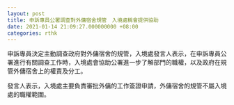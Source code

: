 ```yaml
---
layout: post
title: 申訴專員公署調查對外傭宿舍規管　入境處稱會提供協助
date: 2021-01-14 21:09:27.000000000 +08:00
categories: rthk
---
```


申訴專員決定主動調查政府對外傭宿舍的規管，入境處發言人表示，在申訴專員公署進行有關調查工作時，入境處會協助公署進一步了解部門的職權，以及政府在規管外傭宿舍上的權責及分工。

發言人表示，入境處主要負責審批外傭的工作簽證申請，外傭宿舍的規管不屬入境處的職權範圍。
